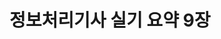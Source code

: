 ---
layout: post
title: "정보처리기사 실기 요약 9장"
comments: true
description: ""
keywords: ""
tags : [정보처리기사 실기]
---